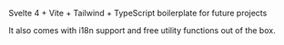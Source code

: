 Svelte 4 + Vite + Tailwind + TypeScript boilerplate for future projects

It also comes with i18n support and free utility functions out of the box.